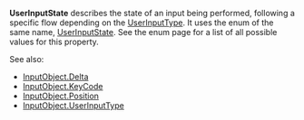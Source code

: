 **UserInputState** describes the state of an input being performed,
following a specific flow depending on the
[UserInputType](https://create.roblox.com/docs/reference/engine/classes/InputObject#UserInputType). It uses the enum of the same
name, [UserInputState](https://developer.roblox.com/en-us/api-reference/enum/UserInputState). See the enum page for a list of all possible
values for this property.

See also:

- [InputObject.Delta](https://create.roblox.com/docs/reference/engine/classes/InputObject#Delta)
- [InputObject.KeyCode](https://create.roblox.com/docs/reference/engine/classes/InputObject#KeyCode)
- [InputObject.Position](https://create.roblox.com/docs/reference/engine/classes/InputObject#Position)
- [InputObject.UserInputType](https://create.roblox.com/docs/reference/engine/classes/InputObject#UserInputType)